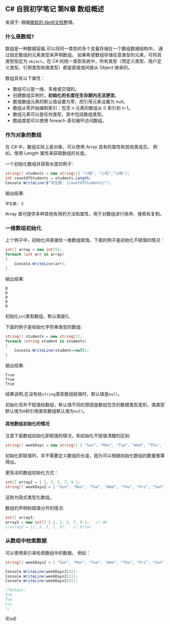 ## C# 自我初学笔记 第N章  数组概述

来源于: 根据[微软的.Net6文档](https://learn.microsoft.com/zh-cn/dotnet/csharp/programming-guide/arrays/)整理。

### 什么是数组?

数组是一种数据容器,可以将同一类型的多个变量存储在一个数组数据结构中。 通过指定数组的元素类型来声明数组。 如果希望数组存储任意类型的元素，可将其类型指定为 `object`。在 C# 的统一类型系统中，所有类型（预定义类型、用户定义类型、引用类型和值类型）都是直接或间接从 Object 继承的。

数组具有以下属性：

- 数组可以是一维、多维或交错的。
- 创建数组实例时，**初始化的长度在生存期内无法更改**。
- 数值数组元素的默认值设置为零，而引用元素设置为 null。
- 数组从零开始编制索引：包含 n 元素的数组从 0 索引到 n-1。
- 数组元素可以是任何类型，其中包括数组类型。
- 数组类型可以使用 foreach 语句循环访问数组。

### 作为对象的数组

在 C# 中，数组实际上是对象，可以使用 Array 具有的属性和其他类成员。 例如，使用 Length 属性来获取数组的长度。

一个初始化数组并获取长度的例子:
```c#
string[] students = new string[]{ "小明", "小花","小刚"};
int countOfStudents = students.Length;
Console.WriteLine($"学生数: {countOfStudents}");
```
输出结果:
```
学生数: 3
```
Array 类可提供多种其他有用的方法和属性，用于对数组进行排序、搜索和复制。

### 一维数组初始化

上个例子中，初始化并直接给一维数组赋值。下面的例子是初始化不赋值的情况：

```c#
int[] array = new int[5]; 
foreach (int arr in array)
{
    Console.WriteLine(arr);
}
```
输出结果:
```
0
0
0
0
0
```
初始化`int`类型数组，默认值是0。

下面的例子是初始化字符串类型的数组:
```c#
string[] students = new string[3]; 
foreach (string student in students)
{
    Console.WriteLine(student==null);
}
```
输出结果:
```
True
True
True
```
结果说明,在没有给`string`类型数组赋值时，默认值是`null`。

初始化但并不赋值给数组，默认值不同的原因是数组包含的数据类型差别，值类型默认值为`0`和引用类型数组默认值为`null`。

#### 其他数组初始化的情况

注意下面数组初始化即赋值的情况，和初始化不赋值清醒的区别:
```c#
string[] weekDays = new string[] { "Sun", "Mon", "Tue", "Wed", "Thu", "Fri", "Sat" };
```
初始化即赋值时，并不需要定义数组的长度，因为可以根据初始化数组的数量推算得出。

更简洁的数组初始化方式：
```c#
int[] array2 = { 1, 3, 5, 7, 9 };
string[] weekDays2 = { "Sun", "Mon", "Tue", "Wed", "Thu", "Fri", "Sat" };
```
这称为隐式类型化数组。

数组的声明和赋值分开的情况:
```c#
int[] array3;
array3 = new int[] { 1, 3, 5, 7, 9 };   // OK
//array3 = {1, 3, 5, 7, 9};   // Error
```

### 从数组中检索数据

可以使用索引来检索数组中的数据。 例如：

```c#
string[] weekDays2 = { "Sun", "Mon", "Tue", "Wed", "Thu", "Fri", "Sat" };

Console.WriteLine(weekDays2[0]);
Console.WriteLine(weekDays2[2]);
Console.WriteLine(weekDays2[6]);

/*Output:
Sun
Tue
Fri
*/
```

(End)